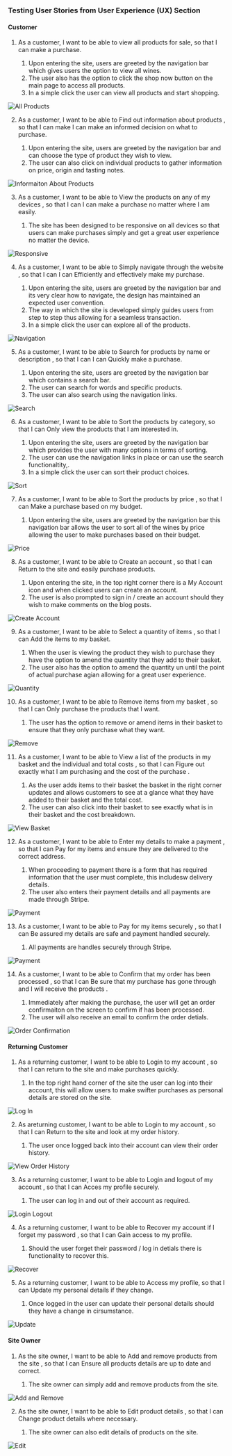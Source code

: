 
### Testing User Stories from User Experience (UX) Section

#### Customer  

 1. As a customer, I want to be able to view all products for sale, so that I can make a purchase.  

    1. Upon entering the site, users are greeted by the navigation bar which gives users the option to view all wines. 
    2. The user also has the option to click the shop now button on the main page to access all products. 
    3. In a simple click the user can view all products and start shopping. 

![All Products](https://github.com/MWatty/the-wine-shop/blob/main/testing/user_stories/User%20Story%20Screenshots/User%20Story%201.png "All Products")

2. As a customer, I want to be able to Find out information about products , so that I can make I can make an informed  decision on what to purchase. 

    1. Upon entering the site, users are greeted by the navigation bar and can choose the type of product they wish to view. 
    2. The user can also click on individual products to gather information on price, origin and tasting notes. 

![Informaiton About Products](https://github.com/MWatty/the-wine-shop/blob/main/testing/user_stories/User%20Story%20Screenshots/User%20Story%202.png "Information about Products")

3. As a customer, I want to be able to View the products on any of my devices , so that I can I can make a purchase no matter where I am easily. 

    1. The site has been designed to be responsive on all devices so that users can make purchases simply and get a great user experience no matter the device. 

![Responsive](https://github.com/MWatty/the-wine-shop/blob/main/testing/user_stories/User%20Story%20Screenshots/User%20Story%203.png "Responsive")
     
4. As a customer, I want to be able to Simply navigate through the website , so that I can I can Efficiently and effectively make my purchase.

    1. Upon entering the site, users are greeted by the navigation bar and its very clear how to navigate, the design has maintained an expected user convention.
    2. The way in which the site is developed simply guides users from step to step thus allowing for a seamless transaction. 
    3. In a simple click the user can explore all of the products.

![Navigation](https://github.com/MWatty/the-wine-shop/blob/main/testing/user_stories/User%20Story%20Screenshots/User%20Story%204.png "Navigation")

5. As a customer, I want to be able to Search for products by name or description  , so that I can I can Quickly make a purchase.

    1. Upon entering the site, users are greeted by the navigation bar which contains a search bar. 
    2. The user can search for words and specific products.
    3. The user can also search using the navigation links. 

![Search](https://github.com/MWatty/the-wine-shop/blob/main/testing/user_stories/User%20Story%20Screenshots/User%20Story%205.png "Search")

6. As a customer, I want to be able to Sort the products by category, so that I can Only view the products that I am interested in.

    1. Upon entering the site, users are greeted by the navigation bar which provides the user with many options in terms of sorting. 
    2. The user can use the navigation links in place or can use the search functionaltity,. 
    3. In a simple click the user can sort their product choices.

![Sort](https://github.com/MWatty/the-wine-shop/blob/main/testing/user_stories/User%20Story%20Screenshots/User%20Story%206.png "Sort")

7. As a customer, I want to be able to Sort the products by price , so that I can Make a purchase based on my budget.

    1. Upon entering the site, users are greeted by the navigation bar this navigation bar allows the user to sort all of the wines by price allowing the user to make purchases based on their budget. 

![Price](https://github.com/MWatty/the-wine-shop/blob/main/testing/user_stories/User%20Story%20Screenshots/User%20Story%207.png "Price")
   

8. As a customer, I want to be able to Create an account , so that I can Return to the site and easily purchase products.

    1. Upon entering the site, in the top right corner there is a My Account icon and when clicked users can create an account. 
    2. The user is also prompted to sign in / create an account should they wish to make comments on the blog posts. 

![Create Account](https://github.com/MWatty/the-wine-shop/blob/main/testing/user_stories/User%20Story%20Screenshots/User%20Story%208.png "Create Account")
   

9. As a customer, I want to be able to Select a quantity of items , so that I can Add the items to my basket.

    1. When the user is viewing the product they wish to purchase they have the option to amend the quantity that they add to their basket.  
    2. The user also has the option to amend the quantity un until the point of actual purchase agian allowing for a great user experience. 

![Quantity](https://github.com/MWatty/the-wine-shop/blob/main/testing/user_stories/User%20Story%20Screenshots/User%20Story%2014.png "Quantity")
    

10. As a customer, I want to be able to Remove items from my basket , so that I can Only purchase the products that I want.

    1. The user has the option to remove or amend items in their basket to ensure that they only purchase what they want. 

![Remove](https://github.com/MWatty/the-wine-shop/blob/main/testing/user_stories/User%20Story%20Screenshots/User%20Story%2015.png "Remove") 

11. As a customer, I want to be able to View a list of the products in my basket and the individual and total costs , so that I can Figure out exactly what I am purchasing and the cost of the purchase .

    1. As the user adds items to their basket the basket in the right corner updates and allows customers to see at a glance what they have added to their basket and the total cost. 
    2. The user can also click into their basket to see exactly what is in their basket and the cost breakdown. 

![View Basket](https://github.com/MWatty/the-wine-shop/blob/main/testing/user_stories/User%20Story%20Screenshots/User%20Story%2016.png "View Basket") 

12. As a customer, I want to be able to Enter my details to make a payment , so that I can Pay for my items and ensure they are delivered to the correct address.

    1. When proceeding to payment there is a form that has required information that the user must complete, this includesw delivery details. 
    2. The user also enters their payment details and all payments are made through Stripe. 

![Payment](https://github.com/MWatty/the-wine-shop/blob/main/testing/user_stories/User%20Story%20Screenshots/User%20Story%2017.png "Payment") 
   

13. As a customer, I want to be able to Pay for my items securely , so that I can Be assured my details are safe and payment handled securely.

    1. All payments are handles securely through Stripe. 

![Payment](https://github.com/MWatty/the-wine-shop/blob/main/testing/user_stories/User%20Story%20Screenshots/User%20Story%2017.png "Payment")  

14. As a customer, I want to be able to Confirm that my order has been processed , so that I can Be sure that my purchase has gone through and I will receive the products .

    1. Immediately after making the purchase, the user will get an order confirmaiton on the screen to confirm if has been processed. 
    2. The user will also receive an email to confirm the order detials. 

![Order Confirmation](https://github.com/MWatty/the-wine-shop/blob/main/testing/user_stories/User%20Story%20Screenshots/User%20Story%2019.png "Order Confirmation") 


#### Returning Customer 

 1. As a returning customer, I want to be able to Login to my account , so that I can return to the site and make purchases quickly.

    1. In the top right hand corner of the site the user can log into their account, this will allow users to make swifter purchases as personal details are stored on the site. 

![Log In](https://github.com/MWatty/the-wine-shop/blob/main/testing/user_stories/User%20Story%20Screenshots/User%20Story%209.png "Log In")  

2. As areturning customer, I want to be able to Login to my account , so that I can Return to the site and look at my order history.

    1. The user once logged back into their account can view their order history. 

![View Order History](https://github.com/MWatty/the-wine-shop/blob/main/testing/user_stories/User%20Story%20Screenshots/User%20Story%2010.png "View Order History")  

3. As a returning customer, I want to be able to Login and logout of my account  , so that I can Acces my profile securely.

    1. The user can log in and out of their account as required.  

![Login Logout](https://github.com/MWatty/the-wine-shop/blob/main/testing/user_stories/User%20Story%20Screenshots/User%20Story%2011.png "Login Logout")  
   

4. As a returning customer, I want to be able to Recover my account if I forget my password  , so that I can Gain access to my profile.

    1. Should the user forget their password / log in detials there is functionality to recover this. 

![Recover](https://github.com/MWatty/the-wine-shop/blob/main/testing/user_stories/User%20Story%20Screenshots/User%20Story%2012.png "Recover")

   
5. As a returning customer, I want to be able to Access my profile, so that I can Update my personal details if they change.

    1. Once logged in the user can update their personal details should they have a change in cirsumstance. 

![Update](https://github.com/MWatty/the-wine-shop/blob/main/testing/user_stories/User%20Story%20Screenshots/User%20Story%2013.png "Update")
   
#### Site Owner 

 1. As the site owner, I want to be able to Add and remove products from the site , so that I can Ensure all products details are up to date and correct.

    1. The site owner can simply add and remove products from the site.

![Add and Remove](https://github.com/MWatty/the-wine-shop/blob/main/testing/user_stories/User%20Story%20Screenshots/User%20Story%2020.png "Add and Remove")
  

2. As the site owner, I want to be able to Edit product details  , so that I can Change product details where necessary.

    1. The site owner can also edit details of products on the site. 

![Edit](https://github.com/MWatty/the-wine-shop/blob/main/testing/user_stories/User%20Story%20Screenshots/User%20Story%2021.png "Edit")
   



    


